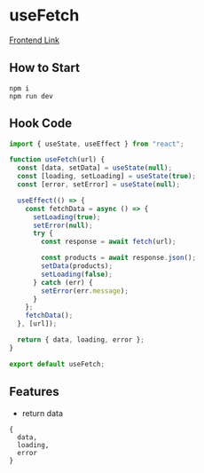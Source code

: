 # useFetch
[Frontend Link](https://sparkling-dodol-08bc93.netlify.app/)

## How to Start
```
npm i 
npm run dev
```
## Hook Code

```js
import { useState, useEffect } from "react";

function useFetch(url) {
  const [data, setData] = useState(null);
  const [loading, setLoading] = useState(true);
  const [error, setError] = useState(null);

  useEffect(() => {
    const fetchData = async () => {
      setLoading(true);
      setError(null);
      try {
        const response = await fetch(url);

        const products = await response.json();
        setData(products);
        setLoading(false);
      } catch (err) {
        setError(err.message);
      }
    };
    fetchData();
  }, [url]);

  return { data, loading, error };
}

export default useFetch;
```
## Features
- return data
```
{
  data,
  loading,
  error
}
```